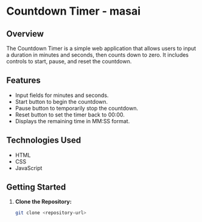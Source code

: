 # Countdown Timer - masai

## Overview

The Countdown Timer is a simple web application that allows users to input a duration in minutes and seconds, then counts down to zero. It includes controls to start, pause, and reset the countdown.

## Features
  
- Input fields for minutes and seconds.
- Start button to begin the countdown.
- Pause button to temporarily stop the countdown.
- Reset button to set the timer back to 00:00.
- Displays the remaining time in MM:SS format.

## Technologies Used

- HTML
- CSS
- JavaScript

## Getting Started

1. **Clone the Repository:**
   ```bash
   git clone <repository-url>
